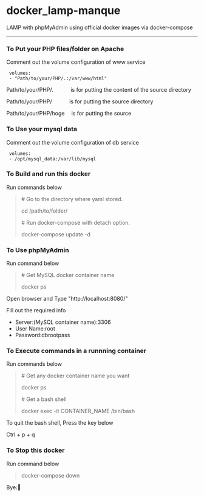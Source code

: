 # docker_lamp-manque
LAMP with phpMyAdmin using official docker images via docker-compose

___
### To Put your PHP files/folder on Apache
Comment out the volume configuration of www service
```
 volumes:
 - "Path/to/your/PHP/.:/var/www/html"
```

Path/to/your/PHP/.&emsp;&emsp;&emsp; is for putting the content of the source directory

Path/to/your/PHP/&emsp;&emsp;&emsp; is for putting the source directory

Path/to/your/PHP/hoge&emsp; is for putting the source

### To Use your mysql data
Comment out the volume configuration of db service
```
 volumes:
 - /opt/mysql_data:/var/lib/mysql
```

### To Build and run this docker
Run commands below
> &#35; Go to the directory where yaml stored.
> 
> cd /path/to/folder/
> 
> &#35; Run docker-compose with detach option.
> 
> docker-compose update -d

### To Use phpMyAdmin
Run command below
> &#35; Get MySQL docker container name
> 
> docker ps

Open browser and Type "http://localhost:8080/"

Fill out the required info
- Server:(MySQL container name):3306
- User Name:root
- Password:dbrootpass

### To Execute commands in a runnning container
Run commands below
> &#35; Get any docker container name you want
> 
> docker ps
> 
> &#35; Get a bash shell
> 
> docker exec -it CONTAINER_NAME /bin/bash

To quit the bash shell, Press the key below

Ctrl + p + q

### To Stop this docker
Run command below
> docker-compose down

Bye::ghost:
